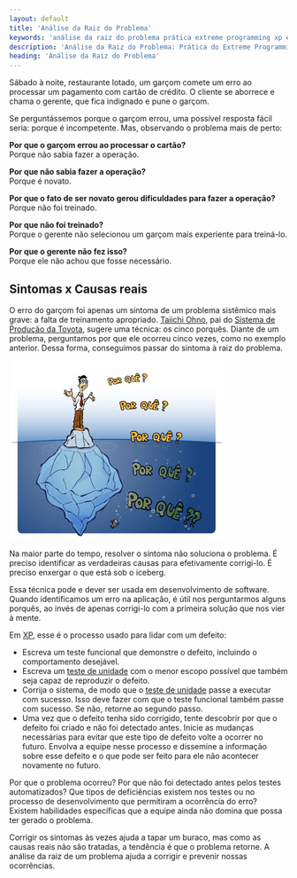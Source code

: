 ```yaml
---
layout: default
title: 'Análise da Raiz do Problema'
keywords: 'análise da raiz do problema prática extreme programming xp extrema'
description: 'Análise da Raiz do Problema: Prática do Extreme Programming (XP)'
heading: 'Análise da Raiz do Problema'
---
```


Sábado à noite, restaurante lotado, um garçom comete um erro ao processar um pagamento com cartão de crédito. O cliente se aborrece e chama o gerente, que fica indignado e pune o garçom. 

Se perguntássemos porque o garçom errou, uma possível resposta fácil seria: porque é incompetente. Mas, observando o problema mais de perto:

**Por que o garçom errou ao processar o cartão?**  
Porque não sabia fazer a operação.

**Por que não sabia fazer a operação?**   
Porque é novato.

**Por que o fato de ser novato gerou dificuldades para fazer a operação?**  
Porque não foi treinado.

**Por que não foi treinado?**  
Porque o gerente não selecionou um garçom mais experiente para treiná-lo.

**Por que o gerente não fez isso?**  
Porque ele não achou que fosse necessário.

## Sintomas x Causas reais ##

O erro do garçom foi apenas um sintoma de um problema sistêmico mais grave: a falta de treinamento apropriado. [Taiichi Ohno][to], pai do [Sistema de Produção da Toyota][jit], sugere uma técnica: os cinco porquês. Diante de um problema, perguntamos por que ele ocorreu cinco vezes, como no exemplo anterior. Dessa forma, conseguimos passar do sintoma à raiz do problema. 

![Análise da Raiz do Problema](/images/xp/praticas/raiz_problema/raiz-do-problema.jpg "Análise da Raiz do Problema")

Na maior parte do tempo, resolver o sintoma não soluciona o problema. É preciso identificar as verdadeiras causas para efetivamente corrigi-lo. É preciso enxergar o que está sob o iceberg.

Essa técnica pode e dever ser usada em desenvolvimento de software. Quando identificamos um erro na aplicação, é útil nos perguntarmos alguns porquês, ao invés de apenas corrigi-lo com a primeira solução que nos vier à mente.

Em [XP][], esse é o processo usado para lidar com um defeito:

* Escreva um teste funcional que demonstre o defeito, incluindo o comportamento desejável. 
* Escreva um [teste de unidade][tdd] com o menor escopo possível que também seja capaz de reproduzir o defeito.
* Corrija o sistema, de modo que o [teste de unidade][tdd] passe a executar com sucesso. Isso deve fazer com que o teste funcional também passe com sucesso. Se não, retorne ao segundo passo.
* Uma vez que o defeito tenha sido corrigido, tente descobrir por que o defeito foi criado e não foi detectado antes. Inicie as mudanças necessárias para evitar que este tipo de defeito volte a ocorrer no futuro. Envolva a equipe nesse processo e dissemine a informação sobre esse defeito e o que pode ser feito para ele não acontecer novamente no futuro.

Por que o problema ocorreu? Por que não foi detectado antes pelos testes automatizados? Que tipos de deficiências existem nos testes ou no processo de desenvolvimento que permitiram a ocorrência do erro? Existem habilidades específicas que a equipe ainda não domina que possa ter gerado o problema.

Corrigir os sintomas às vezes ajuda a tapar um buraco, mas como as causas reais não são tratadas, a tendência é que o problema retorne. A análise da raiz de um problema ajuda a corrigir e prevenir nossas ocorrências.

[to]:	http://pt.wikipedia.org/wiki/Taiichi_Ohno
[jit]:	http://pt.wikipedia.org/wiki/Sistema_Toyota_de_Produção
[XP]:	/xp
[tdd]:	/xp/praticas/tdd